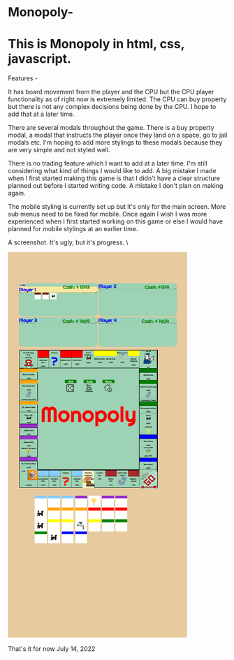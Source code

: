 # Monopoly-

# This is Monopoly in html, css, javascript. 



Features - 

It has board movement from the player and the CPU but the CPU player functionality as of right now is extremely limited. The CPU can buy property but there 
is not any complex decisions being done by the CPU. I hope to add that at a later time. 

There are several modals throughout the game. There is a buy property modal, a modal that instructs the player once they land on a space, go to jail modals etc. 
I'm hoping to add more stylings to these modals because they are very simple and not styled well. 

There is no trading feature which I want to add at a later time. I'm still considering what kind of things I would like to add. A big mistake I made when I 
first started making this game is that I didn't have a clear structure planned out before  I started writing code. A mistake  I don't plan on making again. 

The mobile styling is currently set up but it's only for the main screen. More sub menus need to be fixed for mobile. Once again I wish I was more experienced when I first
started working on this game or else  I would have planned for mobile stylings at an earlier time.


A screenshot. It's ugly, but it's progress. \

![mobilescreen](mobilescreen.png)




That's it for now July 14, 2022


